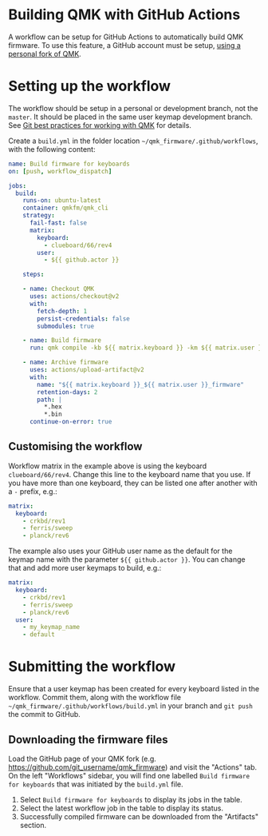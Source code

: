 # Building QMK with GitHub Actions
A workflow can be setup for GitHub Actions to automatically build QMK firmware. To use this feature, a GitHub account must be setup, [using a personal fork of QMK](https://docs.qmk.fm/#/getting_started_github).

# Setting up the workflow
The workflow should be setup in a personal or development branch, not the `master`. It should be placed in the same user keymap development branch. See [Git best practices for working with QMK](https://docs.qmk.fm/#/newbs_git_best_practices) for details.

Create a `build.yml` in the folder location `~/qmk_firmware/.github/workflows`, with the following content:

```yml
name: Build firmware for keyboards
on: [push, workflow_dispatch]

jobs:
  build:
    runs-on: ubuntu-latest
    container: qmkfm/qmk_cli
    strategy:
      fail-fast: false
      matrix:
        keyboard:
          - clueboard/66/rev4
        user:
          - ${{ github.actor }}

    steps:

    - name: Checkout QMK
      uses: actions/checkout@v2
      with:
        fetch-depth: 1
        persist-credentials: false
        submodules: true

    - name: Build firmware
      run: qmk compile -kb ${{ matrix.keyboard }} -km ${{ matrix.user }}

    - name: Archive firmware
      uses: actions/upload-artifact@v2
      with:
        name: "${{ matrix.keyboard }}_${{ matrix.user }}_firmware"
        retention-days: 2
        path: |
          *.hex
          *.bin
      continue-on-error: true
```

## Customising the workflow

Workflow matrix in the example above is using the keyboard `clueboard/66/rev4`. Change this line to the keyboard name that you use. If you have more than one keyboard, they can be listed one after another with a `-` prefix, e.g.:

```yml
matrix:
  keyboard:
    - crkbd/rev1
    - ferris/sweep
    - planck/rev6
```

The example also uses your GitHub user name as the default for the keymap name with the parameter `${{ github.actor }}`. You can change that and add more user keymaps to build, e.g.:

```yml
matrix:
  keyboard:
    - crkbd/rev1
    - ferris/sweep
    - planck/rev6
  user:
    - my_keymap_name
    - default
```

# Submitting the workflow

Ensure that a user keymap has been created for every keyboard listed in the workflow. Commit them, along with the workflow file `~/qmk_firmware/.github/workflows/build.yml` in your branch and `git push` the commit to GitHub.

## Downloading the firmware files

Load the GitHub page of your QMK fork (e.g. https://github.com/git_username/qmk_firmware) and visit the "Actions" tab. On the left "Workflows" sidebar, you will find one labelled `Build firmware for keyboards` that was initiated by the `build.yml` file.
1. Select `Build firmware for keyboards` to display its jobs in the table.
2. Select the latest workflow job in the table to display its status.
3. Successfully compiled firmware can be downloaded from the "Artifacts" section.
